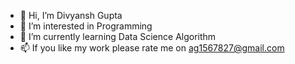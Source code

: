 - 👋 Hi, I’m Divyansh Gupta  
- 👀 I’m interested in Programming
- 🌱 I’m currently learning Data Science Algorithm
- 📫 If you like my work please rate me on ag1567827@gmail.com 

<!---
Divyansh123a/Divyansh123a is a ✨ special ✨ repository because its `README.md` (this file) appears on your GitHub profile.
You can click the Preview link to take a look at your changes.
--->
